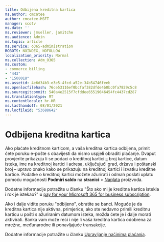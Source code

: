 ```yaml
---
title: Odbijena kreditna kartica
ms.author: cmcatee
author: cmcatee-MSFT
manager: scotv
ms.date: ''
ms.reviewer: jmueller, jamitche
ms.audience: Admin
ms.topic: article
ms.service: o365-administration
ROBOTS: NOINDEX, NOFOLLOW
localization_priority: Normal
ms.collection: Adm_O365
ms.custom:
- commerce_billing
- "443"
- "1500018"
ms.assetid: 4e6d34b3-e3e5-4fcd-a52e-34b54746feeb
ms.openlocfilehash: 76ce53116ef0bcfaf382dfde4b0bc0fa7829c5c8
ms.sourcegitcommit: 540a4e2515f7cfddee65519046454fc4437cd287
ms.translationtype: MT
ms.contentlocale: hr-HR
ms.lasthandoff: 08/01/2021
ms.locfileid: "53688642"
---
```

# <a name="declined-credit-card"></a>Odbijena kreditna kartica

Ako plaćate kreditnom karticom, a vaša kreditna kartica odbijena, primit ćete poruku e-pošte s obavijesti da nismo uspjeli obraditi plaćanje. Dvaput provjerite prikazuju li se podaci o kreditnoj kartici [–](https://go.microsoft.com/fwlink/p/?linkid=842054) broj kartice, datum isteka, ime na kreditnoj kartici i adresa, uključujući grad, državu i poštanski broj – upravo onako kako se prikazuju na kreditnoj kartici i izvatku kreditne kartice. Podatke o kreditnoj kartici možete ažurirati i odmah poslati uplatu pomoću mogućnosti **Podmiri saldo** na **stranici**  >  [Naplata](https://go.microsoft.com/fwlink/p/?linkid=842054) proizvoda.

Dodatne informacije potražite u članku "Što ako mi je kreditna kartica istekla i rok je istekao?" u [pay for your Microsoft 365 for business subscription](/microsoft-365/commerce/billing-and-payments/pay-for-your-subscription#what-if-my-credit-card-was-declined-and-my-payment-is-past-due).
  
Ako i dalje vidite poruku "odbijeno", obratite se banci. Moguće je da kreditna kartica nije aktivna, primjerice, ako ste nedavno primili kreditnu karticu u pošti s ažuriranim datumom isteka, možda ćete je i dalje morati aktivirati. Banka vam može reći i nije li vaša kreditna kartica odobrena za mrežne, međunarodne ili ponavljajuće transakcije.
  
Dodatne informacije potražite u članku [Upravljanje načinima plaćanja](/microsoft-365/commerce/billing-and-payments/manage-payment-methods).